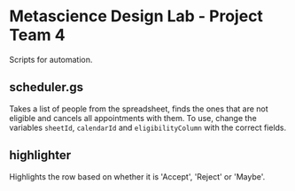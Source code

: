  # Metascience Design Lab - Project Team 4

Scripts for automation.

## scheduler.gs

Takes a list of people from the spreadsheet, finds the ones that are not eligible and cancels all appointments with them.  To use, change the variables `sheetId`, `calendarId` and `eligibilityColumn` with the correct fields.

## highlighter

Highlights the row based on whether it is 'Accept', 'Reject' or 'Maybe'.  
